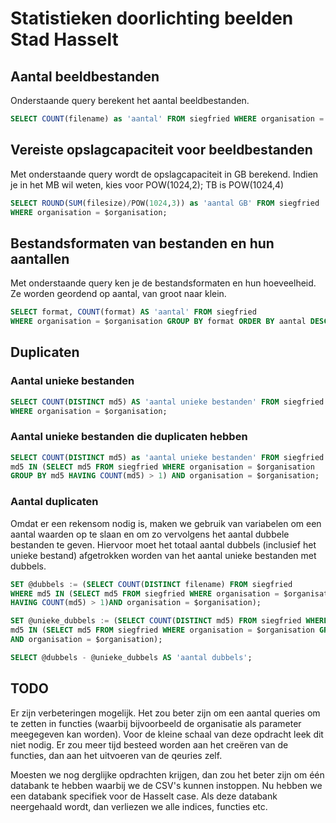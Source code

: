 # Statistieken doorlichting beelden Stad Hasselt

## Aantal beeldbestanden

Onderstaande query berekent het aantal beeldbestanden.

```sql
SELECT COUNT(filename) as 'aantal' FROM siegfried WHERE organisation = $organisation;
```

## Vereiste opslagcapaciteit voor beeldbestanden

Met onderstaande query wordt de opslagcapaciteit in GB berekend. Indien je in het MB wil weten, kies voor POW(1024,2); TB is POW(1024,4)

```sql
SELECT ROUND(SUM(filesize)/POW(1024,3)) as 'aantal GB' FROM siegfried
WHERE organisation = $organisation;
```

## Bestandsformaten van bestanden en hun aantallen

Met onderstaande query ken je de bestandsformaten en hun hoeveelheid. Ze worden geordend op aantal, van groot naar klein.

```sql
SELECT format, COUNT(format) AS 'aantal' FROM siegfried
WHERE organisation = $organisation GROUP BY format ORDER BY aantal DESC;
```

## Duplicaten

### Aantal unieke bestanden

```sql
SELECT COUNT(DISTINCT md5) AS 'aantal unieke bestanden' FROM siegfried
WHERE organisation = $organisation;
```

### Aantal unieke bestanden die duplicaten hebben

```sql
SELECT COUNT(DISTINCT md5) as 'aantal unieke bestanden' FROM siegfried WHERE
md5 IN (SELECT md5 FROM siegfried WHERE organisation = $organisation
GROUP BY md5 HAVING COUNT(md5) > 1) AND organisation = $organisation;
```

### Aantal duplicaten

Omdat er een rekensom nodig is, maken we gebruik van variabelen om een aantal waarden op te slaan en om zo vervolgens het aantal dubbele bestanden te geven. Hiervoor moet het totaal aantal dubbels (inclusief het unieke bestand) afgetrokken worden van het aantal unieke bestanden met dubbels.

```sql
SET @dubbels := (SELECT COUNT(DISTINCT filename) FROM siegfried
WHERE md5 IN (SELECT md5 FROM siegfried WHERE organisation = $organisation GROUP BY md5
HAVING COUNT(md5) > 1)AND organisation = $organisation);

SET @unieke_dubbels := (SELECT COUNT(DISTINCT md5) FROM siegfried WHERE
md5 IN (SELECT md5 FROM siegfried WHERE organisation = $organisation GROUP BY md5 HAVING COUNT(md5) > 1)
AND organisation = $organisation);

SELECT @dubbels - @unieke_dubbels AS 'aantal dubbels';
```

## TODO

Er zijn verbeteringen mogelijk. Het zou beter zijn om een aantal queries om te zetten in functies (waarbij bijvoorbeeld de organisatie als parameter meegegeven kan worden). Voor de kleine schaal van deze opdracht leek dit niet nodig. Er zou meer tijd besteed worden aan het creëren van de functies, dan aan het uitvoeren van de qeuries zelf.

Moesten we nog derglijke opdrachten krijgen, dan zou het beter zijn om één databank te hebben waarbij we de CSV's kunnen instoppen. Nu hebben we een databank specifiek voor de Hasselt case. Als deze databank neergehaald wordt, dan verliezen we alle indices, functies etc.
